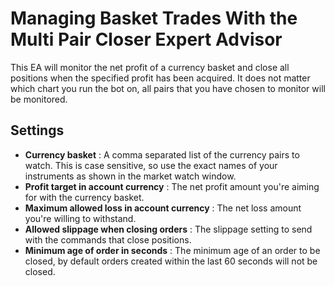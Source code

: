 # Managing Basket Trades With the Multi Pair Closer Expert Advisor

This EA will monitor the net profit of a currency basket and close all positions when the specified profit has been acquired. It does not matter which chart you run the bot on, all pairs that you have chosen to monitor will be monitored.

## Settings

 - **Currency basket** : A comma separated list of the currency pairs to watch. This is case sensitive, so use the exact names of your instruments as shown in the market watch window.
 - **Profit target in account currency** : The net profit amount you're aiming for with the currency basket.
 - **Maximum allowed loss in account currency** : The net loss amount you're willing to withstand.
 - **Allowed slippage when closing orders** : The slippage setting to send with the commands that close positions.
 - **Minimum age of order in seconds** : The minimum age of an order to be closed, by default orders created within the last 60 seconds will not be closed.
